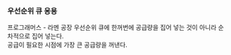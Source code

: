 ### 우선순위 큐 응용
프로그래머스 - 라멘 공장
우선순위 큐에 한꺼번에 공급량을 집어 넣는 것이 아니라 순차적으로 집어 넣는다.  
공급이 필요한 시점에 가장 큰 공급량을 꺼낸다.  
